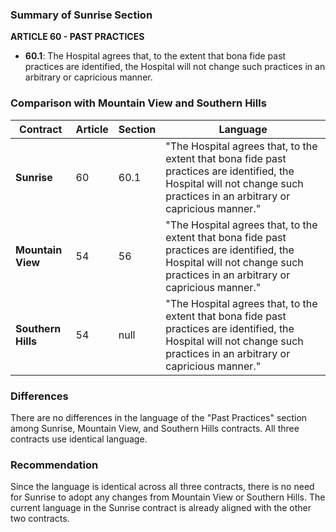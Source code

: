 ### Summary of Sunrise Section
**ARTICLE 60 - PAST PRACTICES**
- **60.1**: The Hospital agrees that, to the extent that bona fide past practices are identified, the Hospital will not change such practices in an arbitrary or capricious manner.

### Comparison with Mountain View and Southern Hills

| Contract       | Article | Section | Language                                                                                       |
|----------------|---------|---------|------------------------------------------------------------------------------------------------|
| **Sunrise**    | 60      | 60.1    | "The Hospital agrees that, to the extent that bona fide past practices are identified, the Hospital will not change such practices in an arbitrary or capricious manner." |
| **Mountain View** | 54      | 56      | "The Hospital agrees that, to the extent that bona fide past practices are identified, the Hospital will not change such practices in an arbitrary or capricious manner." |
| **Southern Hills** | 54      | null    | "The Hospital agrees that, to the extent that bona fide past practices are identified, the Hospital will not change such practices in an arbitrary or capricious manner." |

### Differences
There are no differences in the language of the "Past Practices" section among Sunrise, Mountain View, and Southern Hills contracts. All three contracts use identical language.

### Recommendation
Since the language is identical across all three contracts, there is no need for Sunrise to adopt any changes from Mountain View or Southern Hills. The current language in the Sunrise contract is already aligned with the other two contracts.